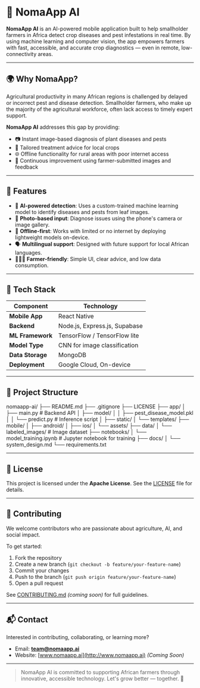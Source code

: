 # 🌱 NomaApp AI

**NomaApp AI** is an AI-powered mobile application built to help smallholder farmers in Africa detect crop diseases and pest infestations in real time. By using machine learning and computer vision, the app empowers farmers with fast, accessible, and accurate crop diagnostics — even in remote, low-connectivity areas.

---

## 🌍 Why NomaApp?

Agricultural productivity in many African regions is challenged by delayed or incorrect pest and disease detection. Smallholder farmers, who make up the majority of the agricultural workforce, often lack access to timely expert support.

**NomaApp AI** addresses this gap by providing:
- 📷 Instant image-based diagnosis of plant diseases and pests
- 🌽 Tailored treatment advice for local crops
- 🌐 Offline functionality for rural areas with poor internet access
- 🔄 Continuous improvement using farmer-submitted images and feedback

---

## 🚀 Features

- 🤖 **AI-powered detection**: Uses a custom-trained machine learning model to identify diseases and pests from leaf images.
- 📸 **Photo-based input**: Diagnose issues using the phone's camera or image gallery.
- 📡 **Offline-first**: Works with limited or no internet by deploying lightweight models on-device.
- 🗣️ **Multilingual support**: Designed with future support for local African languages.
- 🧑🏾‍🌾 **Farmer-friendly**: Simple UI, clear advice, and low data consumption.

---

## 🧠 Tech Stack

| Component        | Technology                     |
|------------------|-------------------------------|
| **Mobile App**   | React Native                   |
| **Backend**      | Node.js, Express.js, Supabase  |
| **ML Framework** | TensorFlow / TensorFlow lite   |
| **Model Type**   | CNN for image classification   |
| **Data Storage** | MongoDB                        |
| **Deployment**   | Google Cloud, On-device        |

---

## 📁 Project Structure

nomaapp-ai/
├── README.md
├── .gitignore
├── LICENSE
├── app/
│ ├── main.py # Backend API
│ ├── model/
│ │ ├── pest_disease_model.pkl
│ │ └── predict.py # Inference script
│ ├── static/
│ └── templates/
├── mobile/
│ ├── android/
│ ├── ios/
│ └── assets/
├── data/
│ └── labeled_images/ # Image dataset
├── notebooks/
│ └── model_training.ipynb # Jupyter notebook for training
├── docs/
│ └── system_design.md
└── requirements.txt



---

## 📄 License

This project is licensed under the **Apache License**. See the [LICENSE](LICENSE) file for details.

---

## 🤝 Contributing

We welcome contributors who are passionate about agriculture, AI, and social impact.

To get started:

1. Fork the repository
2. Create a new branch (`git checkout -b feature/your-feature-name`)
3. Commit your changes
4. Push to the branch (`git push origin feature/your-feature-name`)
5. Open a pull request

See [CONTRIBUTING.md](CONTRIBUTING.md) *(coming soon)* for full guidelines.

---

## 📬 Contact

Interested in contributing, collaborating, or learning more?

- Email: **team@nomaapp.ai**
- Website: [www.nomaapp.ai](http://www.nomaapp.ai) *(Coming Soon)*

---

> NomaApp AI is committed to supporting African farmers through innovative, accessible technology. Let's grow better — together. 🌾
